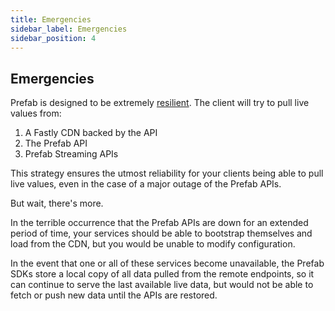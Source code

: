 ```yaml
---
title: Emergencies
sidebar_label: Emergencies
sidebar_position: 4
---
```


## Emergencies

Prefab is designed to be extremely [resilient](/docs/explanations/resiliency). The client will try to pull live values from:

1. A Fastly CDN backed by the API
2. The Prefab API
3. Prefab Streaming APIs

This strategy ensures the utmost reliability for your clients being able to pull live values, even in the case of a
major outage of the Prefab APIs.

But wait, there's more.

In the terrible occurrence that the Prefab APIs are down for an extended period of time, your services should be able to bootstrap themselves and load from the CDN, but you would be unable to modify configuration.

In the event that one or all of these services become unavailable, the Prefab SDKs store a local copy of all data pulled from the remote endpoints, so it can continue to serve the last available live data, but would not be able to fetch or push new data until the APIs are restored.
